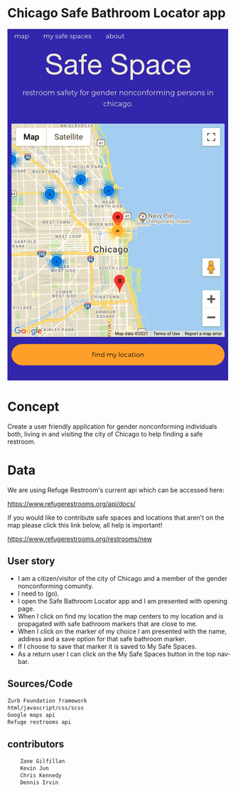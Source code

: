 # Chicago Safe Bathroom Locator app

![map photo](img/final.png)

# Concept

Create a user friendly application for gender nonconforming           individuals both, living in and visiting the city of Chicago to help finding a safe restroom.

# Data

We are using Refuge Restroom's current api which can be accessed here:

https://www.refugerestrooms.org/api/docs/

If you would like to contribute safe spaces and locations that aren't on the map please click this link below, all help is important!

https://www.refugerestrooms.org/restrooms/new

## User story

*	I am a citizen/visitor of the city of Chicago and a member of the gender nonconforming comunity.
*	I need to (go).
*	I open the Safe Bathroom Locator app and I am presented with opening page.
*	When I click on find my location the map centers to my location and is propagated with safe bathroom markers that are close to me.
*	When I click on the marker of my choice I am presented with the name, address and a save option for that safe		 bathroom marker.
*	If I choose to save that marker it is saved to My Safe Spaces.
*	As a return user I can click on the My Safe Spaces button in the top nav-bar.



## Sources/Code 

    Zurb Foundation framework
	html/javascript/css/scss
	Google maps api
	Refuge restrooms api

## contributors	

		Zane Gilfillan   
		Kevin Jun  
		Chris Kennedy 
		Dennis Irvin 

